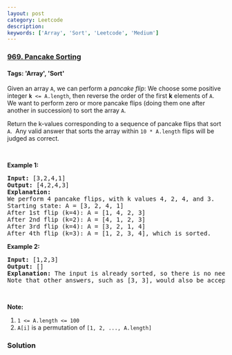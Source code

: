 ```yaml
---
layout: post
category: Leetcode
description: 
keywords: ['Array', 'Sort', 'Leetcode', 'Medium']
---
```

### [969. Pancake Sorting](https://leetcode.com/problems/pancake-sorting)

#### Tags: 'Array', 'Sort'

<div class="content__u3I1 question-content__JfgR"><div><p>Given an array <code>A</code>, we can perform a <em>pancake flip</em>: We choose some positive integer <code><strong>k</strong> &lt;= A.length</code>, then reverse the order of the first <strong>k</strong> elements of <code>A</code>.  We want to perform zero or more pancake flips (doing them one after another in succession) to sort the array <code>A</code>.</p>
<p>Return the k-values corresponding to a sequence of pancake flips that sort <code>A</code>.  Any valid answer that sorts the array within <code>10 * A.length</code> flips will be judged as correct.</p>
<p> </p>
<p><strong>Example 1:</strong></p>
<pre><strong>Input: </strong><span id="example-input-1-1">[3,2,4,1]</span>
<strong>Output: </strong><span id="example-output-1">[4,2,4,3]</span>
<strong>Explanation: </strong>
We perform 4 pancake flips, with k values 4, 2, 4, and 3.
Starting state: A = [3, 2, 4, 1]
After 1st flip (k=4): A = [1, 4, 2, 3]
After 2nd flip (k=2): A = [4, 1, 2, 3]
After 3rd flip (k=4): A = [3, 2, 1, 4]
After 4th flip (k=3): A = [1, 2, 3, 4], which is sorted. 
</pre>
<div>
<p><strong>Example 2:</strong></p>
<pre><strong>Input: </strong><span id="example-input-2-1">[1,2,3]</span>
<strong>Output: </strong><span id="example-output-2">[]</span>
<strong>Explanation: </strong>The input is already sorted, so there is no need to flip anything.
Note that other answers, such as [3, 3], would also be accepted.
</pre>
<p> </p>
</div>
<p><strong>Note:</strong></p>
<ol>
<li><code>1 &lt;= A.length &lt;= 100</code></li>
<li><code>A[i]</code> is a permutation of <code>[1, 2, ..., A.length]</code></li>
</ol>
</div></div>

### Solution
